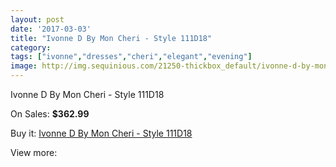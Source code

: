 ```yaml
---
layout: post
date: '2017-03-03'
title: "Ivonne D By Mon Cheri - Style 111D18"
category: 
tags: ["ivonne","dresses","cheri","elegant","evening"]
image: http://img.sequinious.com/21250-thickbox_default/ivonne-d-by-mon-cheri-style-111d18.jpg
---
```

Ivonne D By Mon Cheri - Style 111D18

On Sales: **$362.99**
<a href="https://www.sequinious.com/9479-ivonne-d-by-mon-cheri-style-111d18.html"><amp-img layout="responsive" width="600" height="600" src="//img.sequinious.com/21250-thickbox_default/ivonne-d-by-mon-cheri-style-111d18.jpg" alt="Ivonne D By Mon Cheri - Style 111D18 0" /></a>

Buy it: [Ivonne D By Mon Cheri - Style 111D18](https://www.sequinious.com/9479-ivonne-d-by-mon-cheri-style-111d18.html "Ivonne D By Mon Cheri - Style 111D18")

View more: [](https://www.sequinious.com/- "")